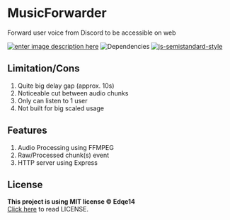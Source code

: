 # MusicForwarder

Forward user voice from Discord to be accessible on web

[![enter image description here](https://img.shields.io/github/license/Edqe14/MusicForwarder?style=for-the-badge)](https://github.com/Edqe14/MusicForwarder/blob/main/LICENSE) ![Dependencies](https://img.shields.io/david/Edqe14/MusicForwarder?style=for-the-badge) [![js-semistandard-style](https://raw.githubusercontent.com/standard/semistandard/master/badge.svg)](https://github.com/standard/semistandard)

## Limitation/Cons

 1. Quite big delay gap (approx. 10s)
 2. Noticeable cut between audio chunks
 3. Only can listen to 1 user
 4. Not built for big scaled usage

## Features

 1. Audio Processing using FFMPEG
 2. Raw/Processed chunk(s) event
 3. HTTP server using Express

## License

**This project is using MIT license © Edqe14**  
[Click here](https://github.com/Edqe14/MusicForwarder/blob/main/LICENSE) to read LICENSE.
